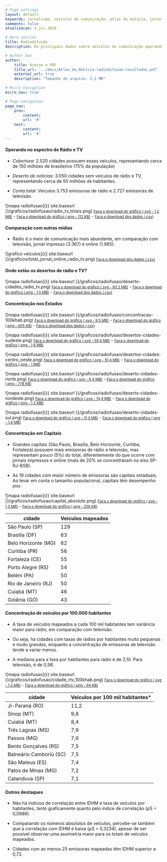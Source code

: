 ```yaml
---
# Page settings
layout: default
keywords: jornalismo, veículos de comunicação, atlas da notícia, jornais, sites de notícias
comments: false
atualizacao: 4.jul.2018

# Hero section
title: Radiodifusão
description: Os principais dados sobre veículos de comunicação operando com radiodifusão no Brasil

# Author box
author:
    title: Acesse o PDF
    title_url: '../docs/Atlas_da_Notícia-radiodifusao-resultados.pdf'
    external_url: true
    description: "Tamanho do arquivo: 3,2 MB"

# Micro navigation
micro_nav: true

# Page navigation
page_nav:
    prev:
        content:
        url: '#'
    next:
        content:
        url: '#'
---
```


#### Operando no espectro de Rádio e TV

- *Cobertura*: 2.520 cidades possuem esses veículos, representando cerca de 150 milhões de brasileiros (75% da população)

- *Deserto de notícias*: 3.050 cidades sem veículos de rádio e TV, representando cerca de 50 milhões de habitantes.

- *Conta total*: Veículos 3.753 emissoras de rádio e 2.727 emissoras de televisão.

![mapa radiofusao]({{ site.baseurl }}/graficos/radiofusao/radio_tv_totais.png)
<small><a id="download" href="../graficos/radiofusao/radio_tv_totais.svg" download="radio_tv_totais.svg">Faça o download do gráfico (.svg - 1,2 MB)</a></small> -
<small><a id="download" href="../graficos/radiofusao/radio_tv_totais.png" download="radio_tv_totais.png">Faça o download do gráfico (.png - 112 KB)</a></small> -
<small><a id="download" href="../tabelas/radiofusao/atlasrtv_slim_cidade.csv" download="radiofusao_atlasrtv_slim_cidade.csv">Faça o download dos dados (.csv)</a></small>

#### Comparação com outras mídias

- Rádio é o meio de comunicação mais abundante, em comparação com televisão, jornal impresso (3.367) e online (1.985).

![grafico veículos]({{ site.baseurl }}/graficos/total_jornal_online_radio_tv.png)
<small><a id="download" href="../tabelas/radiofusao/atlasrtv_slim_cidade.csv" download="radiofusao_atlasrtv_slim_cidade.csv">Faça o download dos dados (.csv)</a></small>


#### Onde estão os desertos de rádio e TV?

![mapa radiofusao]({{ site.baseurl }}/graficos/radiofusao/deserto-cidades_radio_tv.png)
<small><a id="download" href="../graficos/radiofusao/deserto-cidades_radio_tv.svg" download="radiofusao_deserto-cidades_radio_tv.svg">Faça o download do gráfico (.svg - 93,2 MB)</a></small> -
<small><a id="download" href="../graficos/radiofusao/deserto-cidades_radio_tv.png" download="radiofusao_deserto-cidades_radio_tv.png">Faça o download do gráfico (.png - 1,5 MB)</a></small> -
<small><a id="download" href="../tabelas/radiofusao/atlasrtv_slim_cidade.csv" download="radiofusao_atlasrtv_slim_cidade.csv">Faça o download dos dados (.csv)</a></small>

#### Concentração nos Estados

![mapa radiofusao]({{ site.baseurl }}/graficos/radiofusao/concentracao-100khab.png)
<small><a id="download" href="../graficos/radiofusao/concentracao-100khab.svg" download="radiofusao_concentracao-100khab.svg">Faça o download do gráfico (.svg - 9,5 MB)</a></small> -
<small><a id="download" href="../graficos/radiofusao/concentracao-100khab.png" download="radiofusao_concentracao-100khab.png">Faça o download do gráfico (.png - 405 KB)</a></small> -
<small><a id="download" href="../tabelas/radiofusao/atlasrtv_slim_uf.csv" download="radiofusao_atlasrtv_slim_uf.csv">Faça o download dos dados (.csv)</a></small>

![mapa radiofusao]({{ site.baseurl }}/graficos/radiofusao/desertos-cidades-sudeste.png)
<small><a id="download" href="../graficos/radiofusao/concentracao-100khab.svg" download="desertos-cidades-sudeste.svg">Faça o download do gráfico (.svg - 50,6 MB)</a></small> -
<small><a id="download" href="../graficos/radiofusao/desertos-cidades-sudeste.png" download="desertos-cidades-sudeste.png">Faça o download do gráfico (.png - 1,6 MB)</a></small>

![mapa radiofusao]({{ site.baseurl }}/graficos/radiofusao/desertos-cidades-centro_oeste.png)
<small><a id="download" href="../graficos/radiofusao/desertos-cidades-centro_oeste.svg" download="desertos-cidades-centro_oeste.svg">Faça o download do gráfico (.svg - 10,4 MB)</a></small> -
<small><a id="download" href="../graficos/radiofusao/desertos-cidades-centro_oeste.png" download="desertos-cidades-centro_oeste.png">Faça o download do gráfico (.png - 1 MB)</a></small>

![mapa radiofusao]({{ site.baseurl }}/graficos/radiofusao/deserto-cidades-norte.png)
<small><a id="download" href="../graficos/radiofusao/deserto-cidades-norte.svg" download="deserto-cidades-norte.svg">Faça o download do gráfico (.svg - 6,4 MB)</a></small> -
<small><a id="download" href="../graficos/radiofusao/deserto-cidades-norte.png" download="deserto-cidades-norte.png">Faça o download do gráfico (.png - 778 KB)</a></small>

![mapa radiofusao]({{ site.baseurl }}/graficos/radiofusao/deserto-cidades-nordeste.png)
<small><a id="download" href="../graficos/radiofusao/deserto-cidades-nordeste.svg" download="deserto-cidades-nordeste.svg">Faça o download do gráfico (.svg - 14,4 MB)</a></small> -
<small><a id="download" href="../graficos/radiofusao/deserto-cidades-nordeste.png" download="deserto-cidades-nordeste.png">Faça o download do gráfico (.png - 1,2 MB)</a></small>

![mapa radiofusao]({{ site.baseurl }}/graficos/radiofusao/deserto-cidades-sul.png)
<small><a id="download" href="../graficos/radiofusao/deserto-cidades-sul.svg" download="deserto-cidades-sul.svg">Faça o download do gráfico (.svg - 11,3 MB)</a></small> -
<small><a id="download" href="../graficos/radiofusao/deserto-cidades-sul.png" download="deserto-cidades-sul.png">Faça o download do gráfico (.png - 1,4 MB)</a></small>


#### Concentração em Capitais

- Grandes capitais (São Paulo, Brasília, Belo Horizonte, Curitiba, Fortaleza) possuem mais emissoras de rádio e televisão, mas representam pouco (5%) do total, diferentemente do que ocorre com jornais impressos e online (mais de 20% se concentravam no eixo SP-RJ-BSB).

- As 19 cidades com maior número de emissoras são capitais estaduais. Ao levar em conta o tamanho populacional, capitais têm desempenho pior.

![mapa radiofusao]({{ site.baseurl }}/graficos/radiofusao/capital_absoluto.png)
<small><a id="download" href="../graficos/radiofusao/capital_absoluto.svg" download="radiofusao_capital_absoluto.svg">Faça o download do gráfico (.svg - 1,3 MB)</a></small> -
<small><a id="download" href="../graficos/radiofusao/capital_absoluto.png" download="radiofusao_capital_absoluto.png">Faça o download do gráfico (.png - 256 KB)</a></small>

| cidade              | Veículos mapeados |
|---------------------|-------------------|
| São Paulo (SP)      | 129               |
| Brasília (DF)       | 63                |
| Belo Horizonte (MG) | 62                |
| Curitiba (PR)       | 56                |
| Fortaleza (CE)      | 55                |
| Porto Alegre (RS)   | 54                |
| Belém (PA)          | 50                |
| Rio de Janeiro (RJ) | 50                |
| Cuiabá (MT)         | 46                |
| Goiânia (GO)        | 43                |

#### Concentração de veículos por 100.000 habitantes

- A taxa de veículos mapeados a cada 100 mil habitantes tem variância maior para rádio, em comparação com televisão.

- Ou seja, há cidades com taxas de rádios por habitantes muito pequenas e muito grandes, enquanto a concentração de emissoras de televisão tende a variar menos.

- A mediana para a taxa por habitantes para rádio é de 2,10. Para televisão, é de 0,98.

![mapa radiofusao]({{ site.baseurl }}/graficos/radiofusao/cidade_rtv_100khab.png)
<small><a id="download" href="../graficos/radiofusao/capital_absoluto.svg" download="radiofusao_cidade_rtv_100khab.svg">Faça o download do gráfico (.svg - 1,3 MB)</a></small> -
<small><a id="download" href="../graficos/radiofusao/capital_absoluto.png" download="radiofusao_cidade_rtv_100khab.png">Faça o download do gráfico (.png - 64 KB)</a></small>

| cidade                  | Veículos por 100 mil habitantes* |
|-------------------------|----------------------------------|
| Ji-Paraná (RO)          | 11,2                             |
| Sinop (MT)              | 9,8                              |
| Cuiabá (MT)             | 8,4                              |
| Três Lagoas (MS)        | 7,9                              |
| Passos (MG)             | 7,6                              |
| Bento Gonçalves (RS)    | 7,5                              |
| Balneário Camboriú (SC) | 7,5                              |
| São Mateus (ES)         | 7,4                              |
| Patos de Minas (MG)     | 7,2                              |
| Catanduva (SP)          | 7,1                              |

#### Outros destaques

- Não há indícios de correlação entre IDHM e taxa de veículos por habitantes, tanto graficamente quanto pelo índice de correlação (⍴S = 0,0986).

- Comparando os números absolutos de veículos, percebe-se também que a correlação com IDHM é baixa (⍴S = 0,3234), apesar de ser possível observar uma assimetria maior para os totais de veículos mapeados.

- Cidades com ao menos 25 emissoras mapeadas têm IDHM superior a 0,72.

